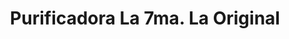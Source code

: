 ---
title: "Purificadora La 7ma. La Original"
url: /zona-19-ciudad-de-guatemala/purificadora-la-7ma-la-original/
shop: general
---